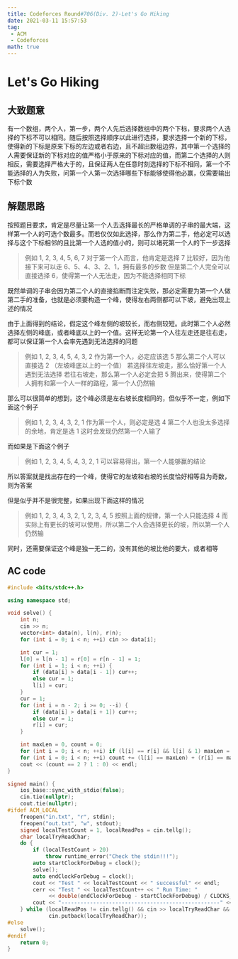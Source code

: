 ```yaml
---
title: Codeforces Round#706(Div. 2)-Let's Go Hiking
date: 2021-03-11 15:57:53
tag:
 - ACM
 - Codeforces
math: true
---
```


# Let's Go Hiking
## 大致题意

有一个数组，两个人，第一步，两个人先后选择数组中的两个下标，要求两个人选择的下标不可以相同。随后按照选择顺序以此进行选择，要求选择一个新的下标，使得新的下标是原来下标的左边或者右边，且不超出数组边界，其中第一个选择的人需要保证新的下标对应的值严格小于原来的下标对应的值，而第二个选择的人则相反，需要选择严格大于的，且保证两人在任意时刻选择的下标不相同，第一个不能选择的人为失败，问第一个人第一次选择哪些下标能够使得他必赢，仅需要输出下标个数

## 解题思路
按照题目要求，肯定是尽量让第一个人去选择最长的严格单调的子串的最大端，这样第一个人的可选个数最多。而若仅仅如此选择，那么作为第二手，他必定可以选择与这个下标相邻的且比第一个人选的值小的，则可以堵死第一个人的下一步选择

> 例如
> 1, 2, 3, 4, 5, 6, 7
> 对于第一个人而言，他肯定是选择 7 比较好，因为他接下来可以走 6、5、4、3、2、1，拥有最多的步数
> 但是第二个人完全可以直接选择 6，使得第一个人无法走，因为不能选择相同下标

既然单调的子串会因为第二个人的直接掐断而注定失败，那必定需要为第一个人做第二手的准备，也就是必须要构造一个峰，使得左右两侧都可以下坡，避免出现上述的情况

由于上面得到的结论，假定这个峰左侧的坡较长，而右侧较短。此时第二个人必然选择左侧的峰底，或者峰底以上的一个值。这样无论第一个人往左走还是往右走，都可以保证第一个人会率先遇到无法选择的问题

> 例如
> 1, 2, 3, 4, 5, 4, 3, 2
> 作为第一个人，必定应该选 5
> 那么第二个人可以直接选 2 （左坡峰底以上的一个值）
> 若选择往左坡走，那么恰好第一个人遇到无法选择
> 若往右坡走，那么第一个人必定会把 5 腾出来，使得第二个人拥有和第一个人一样的路程，第一个人仍然输

那么可以很简单的想到，这个峰必须是左右坡长度相同的，但似乎不一定，例如下面这个例子

> 例如
> 1, 2, 3, 4, 3, 2, 1
> 作为第一个人，则必定是选 4
> 第二个人也没太多选择的余地，肯定是选 1
> 这时会发现仍然第一个人输了

而如果是下面这个例子

> 例如
> 1, 2, 3, 4, 5, 4, 3, 2, 1
> 可以容易得出，第一个人能够赢的结论

所以答案就是找出存在的一个峰，使得它的左坡和右坡的长度恰好相等且为奇数，则为答案

但是似乎并不是很完整，如果出现下面这样的情况

> 例如
> 1, 2, 3, 4, 3, 2, 1, 2, 3, 4, 5
> 按照上面的规律，第一个人只能选择 4
> 而实际上有更长的坡可以使用，所以第二个人会选择更长的坡，所以第一个人仍然输

同时，还需要保证这个峰是独一无二的，没有其他的坡比他的要大，或者相等

## AC code
```cpp
#include <bits/stdc++.h>

using namespace std;

void solve() {
    int n;
    cin >> n;
    vector<int> data(n), l(n), r(n);
    for (int i = 0; i < n; ++i) cin >> data[i];

    int cur = 1;
    l[0] = l[n - 1] = r[0] = r[n - 1] = 1;
    for (int i = 1; i < n; ++i) {
        if (data[i] > data[i - 1]) cur++;
        else cur = 1;
        l[i] = cur;
    }
    cur = 1;
    for (int i = n - 2; i >= 0; --i) {
        if (data[i] > data[i + 1]) cur++;
        else cur = 1;
        r[i] = cur;
    }

    int maxLen = 0, count = 0;
    for (int i = 0; i < n; ++i) if (l[i] == r[i] && l[i] & 1) maxLen = max(maxLen, l[i]);
    for (int i = 0; i < n; ++i) count += (l[i] == maxLen) + (r[i] == maxLen);
    cout << (count == 2 ? 1 : 0) << endl;
}

signed main() {
    ios_base::sync_with_stdio(false);
    cin.tie(nullptr);
    cout.tie(nullptr);
#ifdef ACM_LOCAL
    freopen("in.txt", "r", stdin);
    freopen("out.txt", "w", stdout);
    signed localTestCount = 1, localReadPos = cin.tellg();
    char localTryReadChar;
    do {
        if (localTestCount > 20)
            throw runtime_error("Check the stdin!!!");
        auto startClockForDebug = clock();
        solve();
        auto endClockForDebug = clock();
        cout << "Test " << localTestCount << " successful" << endl;
        cerr << "Test " << localTestCount++ << " Run Time: "
             << double(endClockForDebug - startClockForDebug) / CLOCKS_PER_SEC << "s" << endl;
        cout << "--------------------------------------------------" << endl;
    } while (localReadPos != cin.tellg() && cin >> localTryReadChar && localTryReadChar != '$' &&
             cin.putback(localTryReadChar));
#else
    solve();
#endif
    return 0;
}
```
